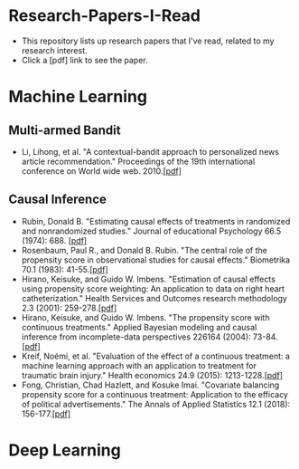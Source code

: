 # Research-Papers-I-Read
- This repository lists up research papers that I've read, related to my research interest.
- Click a [pdf] link to see the paper.

# Machine Learning

## Multi-armed Bandit
- Li, Lihong, et al. "A contextual-bandit approach to personalized news article recommendation." Proceedings of the 19th international conference on World wide web. 2010.[[pdf]](https://dl.acm.org/doi/pdf/10.1145/1772690.1772758)

## Causal Inference
- Rubin, Donald B. "Estimating causal effects of treatments in randomized and nonrandomized studies." Journal of educational Psychology 66.5 (1974): 688. [[pdf]](http://www.fsb.muohio.edu/lij14/420_paper_Rubin74.pdf)
- Rosenbaum, Paul R., and Donald B. Rubin. "The central role of the propensity score in observational studies for causal effects." Biometrika 70.1 (1983): 41-55.[[pdf]](https://www.math.mcgill.ca/dstephens/SISCR2017/Articles/Rosenbaum-Rubin-Bka83.pdf)
- Hirano, Keisuke, and Guido W. Imbens. "Estimation of causal effects using propensity score weighting: An application to data on right heart catheterization." Health Services and Outcomes research methodology 2.3 (2001): 259-278.[[pdf]](https://scholar.harvard.edu/files/imbens/files/estimation_of_causal_effects_using_propensity_score_weighting_an_application_to_data_on_right_hear_catherization.pdf)
- Hirano, Keisuke, and Guido W. Imbens. "The propensity score with continuous treatments." Applied Bayesian modeling and causal inference from incomplete-data perspectives 226164 (2004): 73-84.[[pdf]](http://rogosateaching.com/somgen290/cc_9.pdf)
- Kreif, Noémi, et al. "Evaluation of the effect of a continuous treatment: a machine learning approach with an application to treatment for traumatic brain injury." Health economics 24.9 (2015): 1213-1228.[[pdf]](https://onlinelibrary.wiley.com/doi/epdf/10.1002/hec.3189)
- Fong, Christian, Chad Hazlett, and Kosuke Imai. "Covariate balancing propensity score for a continuous treatment: Application to the efficacy of political advertisements." The Annals of Applied Statistics 12.1 (2018): 156-177.[[pdf]](https://imai.fas.harvard.edu/research/files/CBGPS.pdf)

# Deep Learning
